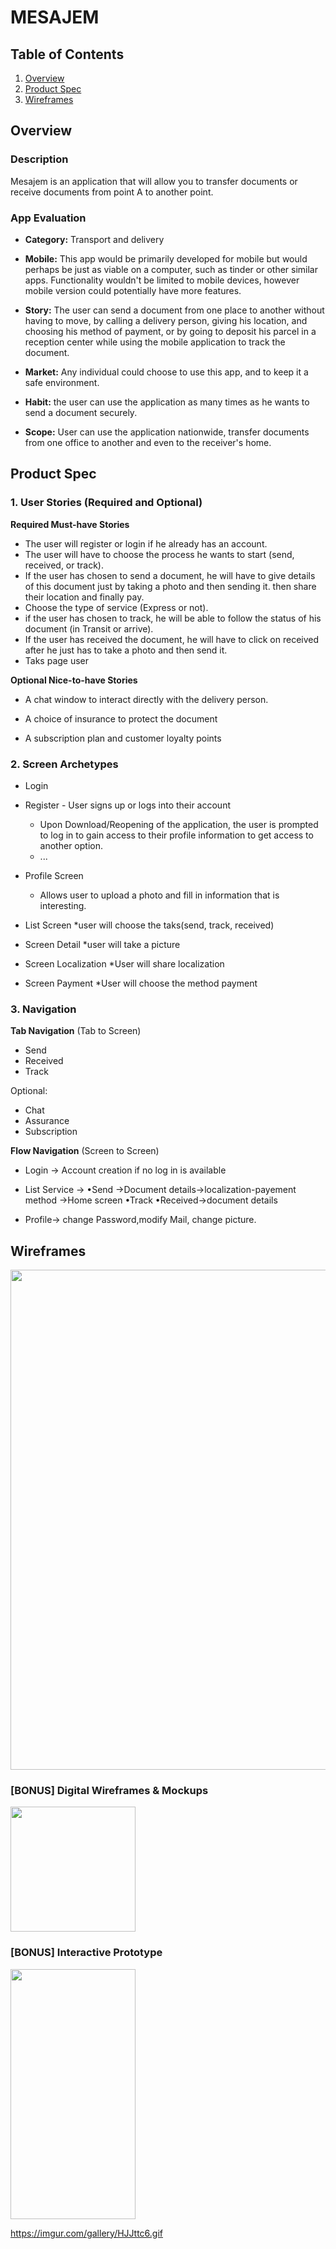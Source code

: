 # MESAJEM

## Table of Contents
1. [Overview](#Overview)
1. [Product Spec](#Product-Spec)
1. [Wireframes](#Wireframes)

## Overview
### Description
Mesajem is an application that will allow you to transfer documents or receive documents from point A to another point.

### App Evaluation
- **Category:** Transport and delivery
- **Mobile:** This app would be primarily developed for mobile but would perhaps be just as viable on a computer, such as tinder or other similar apps. Functionality wouldn't be limited to mobile devices, however mobile version could potentially have more features.
- **Story:** The user can send a document from one place to another without having to move, by calling a delivery person, giving his location, and choosing his method of payment, or by going to deposit his parcel in a reception center while using the mobile application to track the document.

- **Market:** Any individual could choose to use this app, and to keep it a safe environment.
- **Habit:** the user can use the application as many times as he wants to send a document securely.
- **Scope:** User can use the application nationwide, transfer documents from one office to another and even to the receiver's home.

## Product Spec
### 1. User Stories (Required and Optional)

**Required Must-have Stories**

* The user will register or login if he already has an account.
* The user will have to choose the process he wants to start (send, received, or track).
* If the user has chosen to send a document, he will have to give details of this document just by taking a photo and then sending it. then share their location and finally pay.
* Choose the type of service (Express or not).
* if the user has chosen to track, he will be able to follow the status of his document (in Transit or arrive).
* If the user has received the document, he will have to click on received after he just has to take a photo and then send it.
* Taks page user


**Optional Nice-to-have Stories**

* A chat window to interact directly with the delivery person.
* A choice of insurance to protect the document

* A subscription plan and customer loyalty points

### 2. Screen Archetypes

* Login 
* Register - User signs up or logs into their account
   * Upon Download/Reopening of the application, the user is prompted to log in to gain access to their profile information to get access to another option. 
   * ...

* Profile Screen 
   * Allows user to upload a photo and fill in information that is interesting.
* List Screen
  *user will choose the   taks(send, track, received)
* Screen Detail
  *user will take a picture
* Screen Localization
  *User will share localization
* Screen Payment
  *User will choose the method payment

   

### 3. Navigation

**Tab Navigation** (Tab to Screen)

* Send 
* Received 
* Track

Optional:
* Chat
* Assurance
* Subscription

**Flow Navigation** (Screen to Screen)
*  Login -> Account creation if no log in is available
* List Service ->
  •Send ->Document details->localization-payement method ->Home screen
  •Track
  •Received->document details
    
* Profile-> change Password,modify Mail, change picture.

## Wireframes
<img src="https://i.imgur.com/VL1TCAN.jpg?1" width=800><br>

### [BONUS] Digital Wireframes & Mockups
<img src="https://i.imgur.com/GL7ti93.jpg" height=200>

### [BONUS] Interactive Prototype
<img src="https://imgur.com/gallery/HJJttc6.gif" width=200  height= 400>

<a href="https://imgur.com/gallery/HJJttc6.gif">https://imgur.com/gallery/HJJttc6.gif</a>
